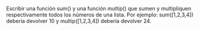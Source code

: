 Escribir una función sum() y una función multip() que sumen y multipliquen respectivamente todos los números de una lista. Por ejemplo: sum([1,2,3,4]) debería devolver 10 y multip([1,2,3,4]) debería devolver 24.